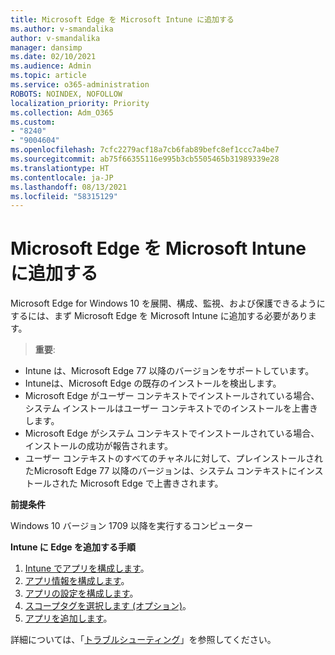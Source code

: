 ```yaml
---
title: Microsoft Edge を Microsoft Intune に追加する
ms.author: v-smandalika
author: v-smandalika
manager: dansimp
ms.date: 02/10/2021
ms.audience: Admin
ms.topic: article
ms.service: o365-administration
ROBOTS: NOINDEX, NOFOLLOW
localization_priority: Priority
ms.collection: Adm_O365
ms.custom:
- "8240"
- "9004604"
ms.openlocfilehash: 7cfc2279acf18a7cb6fab89befc8ef1ccc7a4be7
ms.sourcegitcommit: ab75f66355116e995b3cb5505465b31989339e28
ms.translationtype: HT
ms.contentlocale: ja-JP
ms.lasthandoff: 08/13/2021
ms.locfileid: "58315129"
---
```

# <a name="add-microsoft-edge-to-microsoft-intune"></a>Microsoft Edge を Microsoft Intune に追加する

Microsoft Edge for Windows 10 を展開、構成、監視、および保護できるようにするには、まず Microsoft Edge を Microsoft Intune に追加する必要があります。

> **重要**:
- Intune は、Microsoft Edge 77 以降のバージョンをサポートしています。
- Intuneは、Microsoft Edge の既存のインストールを検出します。
- Microsoft Edge がユーザー コンテキストでインストールされている場合、システム インストールはユーザー コンテキストでのインストールを上書きします。
- Microsoft Edge がシステム コンテキストでインストールされている場合、インストールの成功が報告されます。
- ユーザー コンテキストのすべてのチャネルに対して、プレインストールされたMicrosoft Edge 77 以降のバージョンは、システム コンテキストにインストールされた Microsoft Edge で上書きされます。

**前提条件**

Windows 10 バージョン 1709 以降を実行するコンピューター

**Intune に Edge を追加する手順**

1. [Intune でアプリを構成します](https://docs.microsoft.com/mem/intune/apps/apps-windows-edge)。
2. [アプリ情報を構成します](https://docs.microsoft.com/mem/intune/apps/apps-windows-edge)。
3. [アプリの設定を構成します](https://docs.microsoft.com/mem/intune/apps/apps-windows-edge)。
4. [スコープタグを選択します (オプション)](https://docs.microsoft.com/mem/intune/apps/apps-windows-edge)。
5. [アプリを追加します](https://docs.microsoft.com/mem/intune/apps/apps-windows-edge)。

詳細については、「[トラブルシューティング](https://docs.microsoft.com/mem/intune/apps/apps-windows-edge)」を参照してください。




